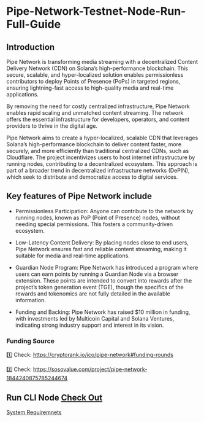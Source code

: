 # Pipe-Network-Testnet-Node-Run-Full-Guide

## Introduction
Pipe Network is transforming media streaming with a decentralized Content Delivery Network (CDN) on Solana’s high-performance blockchain. This secure, scalable, and hyper-localized solution enables permissionless contributors to deploy Points of Presence (PoPs) in targeted regions, ensuring lightning-fast access to high-quality media and real-time applications.

By removing the need for costly centralized infrastructure, Pipe Network enables rapid scaling and unmatched content streaming. The network offers the essential infrastructure for developers, operators, and content providers to thrive in the digital age.

Pipe Network aims to create a hyper-localized, scalable CDN that leverages Solana’s high-performance blockchain to deliver content faster, more securely, and more efficiently than traditional centralized CDNs, such as Cloudflare. The project incentivizes users to host internet infrastructure by running nodes, contributing to a decentralized ecosystem. This approach is part of a broader trend in decentralized infrastructure networks (DePIN), which seek to distribute and democratize access to digital services.

## Key features of Pipe Network include
- Permissionless Participation: Anyone can contribute to the network by running nodes, known as PoP (Point of Presence) nodes, without needing special permissions. This fosters a community-driven ecosystem.

- Low-Latency Content Delivery: By placing nodes close to end users, Pipe Network ensures fast and reliable content streaming, making it suitable for media and real-time applications.

- Guardian Node Program: Pipe Network has introduced a program where users can earn points by running a Guardian Node via a browser extension. These points are intended to convert into rewards after the project’s token generation event (TGE), though the specifics of the rewards and tokenomics are not fully detailed in the available information.

- Funding and Backing: Pipe Network has raised $10 million in funding, with investments led by Multicoin Capital and Solana Ventures, indicating strong industry support and interest in its vision.

### Funding Source

1️⃣ Check: https://cryptorank.io/ico/pipe-network#funding-rounds

2️⃣ Check: https://sosovalue.com/project/pipe-network-1844240875785244674

## Run CLI Node [Check Out](CLI-Node.md)   

[System Requiremnets](system-requirements.md)
